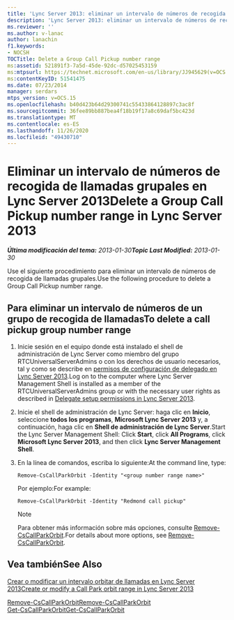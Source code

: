 ```yaml
---
title: 'Lync Server 2013: eliminar un intervalo de números de recogida de llamadas grupales'
description: 'Lync Server 2013: eliminar un intervalo de números de recogida de llamadas grupales.'
ms.reviewer: ''
ms.author: v-lanac
author: lanachin
f1.keywords:
- NOCSH
TOCTitle: Delete a Group Call Pickup number range
ms:assetid: 521891f3-7a5d-45de-92dc-d57025453159
ms:mtpsurl: https://technet.microsoft.com/en-us/library/JJ945629(v=OCS.15)
ms:contentKeyID: 51541475
ms.date: 07/23/2014
manager: serdars
mtps_version: v=OCS.15
ms.openlocfilehash: b40d423b64d29300741c55433864128897c3ac8f
ms.sourcegitcommit: 36fee89bb887bea4f18b19f17a8c69daf5bc423d
ms.translationtype: MT
ms.contentlocale: es-ES
ms.lasthandoff: 11/26/2020
ms.locfileid: "49430710"
---
```

# <a name="delete-a-group-call-pickup-number-range-in-lync-server-2013"></a><span data-ttu-id="69185-103">Eliminar un intervalo de números de recogida de llamadas grupales en Lync Server 2013</span><span class="sxs-lookup"><span data-stu-id="69185-103">Delete a Group Call Pickup number range in Lync Server 2013</span></span>

<div data-xmlns="http://www.w3.org/1999/xhtml">

<div class="topic" data-xmlns="http://www.w3.org/1999/xhtml" data-msxsl="urn:schemas-microsoft-com:xslt" data-cs="https://msdn.microsoft.com/">

<div data-asp="https://msdn2.microsoft.com/asp">



</div>

<div id="mainSection">

<div id="mainBody"><span data-ttu-id="69185-104">

<span> </span></span><span class="sxs-lookup"><span data-stu-id="69185-104">

<span> </span></span></span>

<span data-ttu-id="69185-105">_**Última modificación del tema:** 2013-01-30_</span><span class="sxs-lookup"><span data-stu-id="69185-105">_**Topic Last Modified:** 2013-01-30_</span></span>

<span data-ttu-id="69185-106">Use el siguiente procedimiento para eliminar un intervalo de números de recogida de llamadas grupales.</span><span class="sxs-lookup"><span data-stu-id="69185-106">Use the following procedure to delete a Group Call Pickup number range.</span></span>

<div>

## <a name="to-delete-a-call-pickup-group-number-range"></a><span data-ttu-id="69185-107">Para eliminar un intervalo de números de un grupo de recogida de llamadas</span><span class="sxs-lookup"><span data-stu-id="69185-107">To delete a call pickup group number range</span></span>

1.  <span data-ttu-id="69185-108">Inicie sesión en el equipo donde está instalado el shell de administración de Lync Server como miembro del grupo RTCUniversalServerAdmins o con los derechos de usuario necesarios, tal y como se describe en [permisos de configuración de delegado en Lync Server 2013](lync-server-2013-delegate-setup-permissions.md).</span><span class="sxs-lookup"><span data-stu-id="69185-108">Log on to the computer where Lync Server Management Shell is installed as a member of the RTCUniversalServerAdmins group or with the necessary user rights as described in [Delegate setup permissions in Lync Server 2013](lync-server-2013-delegate-setup-permissions.md).</span></span>

2.  <span data-ttu-id="69185-109">Inicie el shell de administración de Lync Server: haga clic en **Inicio**, seleccione **todos los programas**, **Microsoft Lync Server 2013** y, a continuación, haga clic en **Shell de administración de Lync Server**.</span><span class="sxs-lookup"><span data-stu-id="69185-109">Start the Lync Server Management Shell: Click **Start**, click **All Programs**, click **Microsoft Lync Server 2013**, and then click **Lync Server Management Shell**.</span></span>

3.  <span data-ttu-id="69185-110">En la línea de comandos, escriba lo siguiente:</span><span class="sxs-lookup"><span data-stu-id="69185-110">At the command line, type:</span></span>
    
        Remove-CsCallParkOrbit -Identity "<group number range name>" 
    
    <span data-ttu-id="69185-111">Por ejemplo:</span><span class="sxs-lookup"><span data-stu-id="69185-111">For example:</span></span>
    
        Remove-CsCallParkOrbit -Identity "Redmond call pickup"
    
    <div>
    

    > [!NOTE]  
    > <span data-ttu-id="69185-112">Para obtener más información sobre más opciones, consulte <A href="https://docs.microsoft.com/powershell/module/skype/Remove-CsCallParkOrbit">Remove-CsCallParkOrbit</A>.</span><span class="sxs-lookup"><span data-stu-id="69185-112">For details about more options, see <A href="https://docs.microsoft.com/powershell/module/skype/Remove-CsCallParkOrbit">Remove-CsCallParkOrbit</A>.</span></span>

    
    </div>

</div>

<div>

## <a name="see-also"></a><span data-ttu-id="69185-113">Vea también</span><span class="sxs-lookup"><span data-stu-id="69185-113">See Also</span></span>


[<span data-ttu-id="69185-114">Crear o modificar un intervalo orbitar de llamadas en Lync Server 2013</span><span class="sxs-lookup"><span data-stu-id="69185-114">Create or modify a Call Park orbit range in Lync Server 2013</span></span>](lync-server-2013-create-or-modify-a-call-park-orbit-range.md)  


[<span data-ttu-id="69185-115">Remove-CsCallParkOrbit</span><span class="sxs-lookup"><span data-stu-id="69185-115">Remove-CsCallParkOrbit</span></span>](https://docs.microsoft.com/powershell/module/skype/Remove-CsCallParkOrbit)  
[<span data-ttu-id="69185-116">Get-CsCallParkOrbit</span><span class="sxs-lookup"><span data-stu-id="69185-116">Get-CsCallParkOrbit</span></span>](https://docs.microsoft.com/powershell/module/skype/Get-CsCallParkOrbit)  
  

<span data-ttu-id="69185-117"></div>

</div>

<span> </span>

</div>

</div>

</span><span class="sxs-lookup"><span data-stu-id="69185-117"></div>

</div>

<span> </span>

</div>

</div>

</span></span></div>

